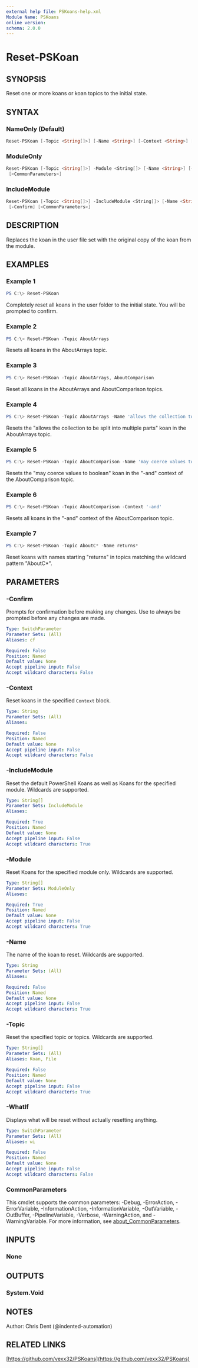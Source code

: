 ```yaml
---
external help file: PSKoans-help.xml
Module Name: PSKoans
online version:
schema: 2.0.0
---
```


# Reset-PSKoan

## SYNOPSIS

Reset one or more koans or koan topics to the initial state.

## SYNTAX

### NameOnly (Default)

```powershell
Reset-PSKoan [-Topic <String[]>] [-Name <String>] [-Context <String>] [-WhatIf] [-Confirm] [<CommonParameters>]
```

### ModuleOnly

```powershell
Reset-PSKoan [-Topic <String[]>] -Module <String[]> [-Name <String>] [-Context <String>] [-WhatIf] [-Confirm]
 [<CommonParameters>]
```

### IncludeModule

```powershell
Reset-PSKoan [-Topic <String[]>] -IncludeModule <String[]> [-Name <String>] [-Context <String>] [-WhatIf]
 [-Confirm] [<CommonParameters>]
```

## DESCRIPTION

Replaces the koan in the user file set with the original copy of the koan from the module.

## EXAMPLES

### Example 1

```powershell
PS C:\> Reset-PSKoan
```

Completely reset all koans in the user folder to the initial state.
You will be prompted to confirm.

### Example 2

```powershell
PS C:\> Reset-PSKoan -Topic AboutArrays
```

Resets all koans in the AboutArrays topic.

### Example 3

```powershell
PS C:\> Reset-PSKoan -Topic AboutArrays, AboutComparison
```

Reset all koans in the AboutArrays and AboutComparison topics.

### Example 4

```powershell
PS C:\> Reset-PSKoan -Topic AboutArrays -Name 'allows the collection to be split into multiple parts'
```

Resets the "allows the collection to be split into multiple parts" koan in the AboutArrays topic.

### Example 5

```powershell
PS C:\> Reset-PSKoan -Topic AboutComparison -Name 'may coerce values to boolean' -Context '-and'
```

Resets the "may coerce values to boolean" koan in the "-and" context of the AboutComparison topic.

### Example 6

```powershell
PS C:\> Reset-PSKoan -Topic AboutComparison -Context '-and'
```

Resets all koans in the "-and" context of the AboutComparison topic.

### Example 7

```powershell
PS C:\> Reset-PSKoan -Topic AboutC* -Name returns*
```

Reset koans with names starting "returns" in topics matching the wildcard pattern "AboutC*".

## PARAMETERS

### -Confirm

Prompts for confirmation before making any changes. Use to always be prompted before any changes are made.

```yaml
Type: SwitchParameter
Parameter Sets: (All)
Aliases: cf

Required: False
Position: Named
Default value: None
Accept pipeline input: False
Accept wildcard characters: False
```

### -Context

Reset koans in the specified `Context` block.

```yaml
Type: String
Parameter Sets: (All)
Aliases:

Required: False
Position: Named
Default value: None
Accept pipeline input: False
Accept wildcard characters: False
```

### -IncludeModule

Reset the default PowerShell Koans as well as Koans for the specified module.
Wildcards are supported.

```yaml
Type: String[]
Parameter Sets: IncludeModule
Aliases:

Required: True
Position: Named
Default value: None
Accept pipeline input: False
Accept wildcard characters: True
```

### -Module

Reset Koans for the specified module only.
Wildcards are supported.

```yaml
Type: String[]
Parameter Sets: ModuleOnly
Aliases:

Required: True
Position: Named
Default value: None
Accept pipeline input: False
Accept wildcard characters: True
```

### -Name

The name of the koan to reset.
Wildcards are supported.

```yaml
Type: String
Parameter Sets: (All)
Aliases:

Required: False
Position: Named
Default value: None
Accept pipeline input: False
Accept wildcard characters: True
```

### -Topic

Reset the specified topic or topics.
Wildcards are supported.

```yaml
Type: String[]
Parameter Sets: (All)
Aliases: Koan, File

Required: False
Position: Named
Default value: None
Accept pipeline input: False
Accept wildcard characters: True
```

### -WhatIf

Displays what will be reset without actually resetting anything.

```yaml
Type: SwitchParameter
Parameter Sets: (All)
Aliases: wi

Required: False
Position: Named
Default value: None
Accept pipeline input: False
Accept wildcard characters: False
```

### CommonParameters

This cmdlet supports the common parameters: -Debug, -ErrorAction, -ErrorVariable, -InformationAction, -InformationVariable, -OutVariable, -OutBuffer, -PipelineVariable, -Verbose, -WarningAction, and -WarningVariable. For more information, see [about_CommonParameters](http://go.microsoft.com/fwlink/?LinkID=113216).

## INPUTS

### None

## OUTPUTS

### System.Void

## NOTES

Author: Chris Dent (@indented-automation)

## RELATED LINKS

[https://github.com/vexx32/PSKoans](https://github.com/vexx32/PSKoans)

